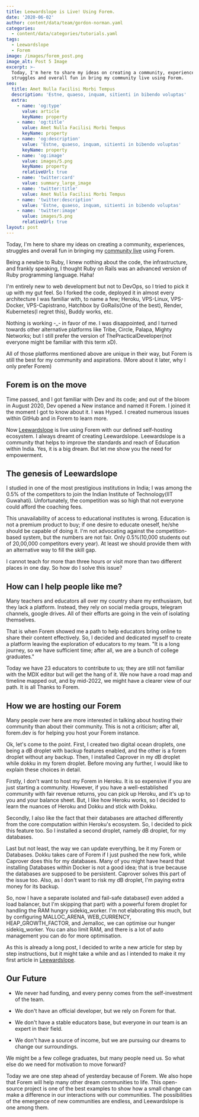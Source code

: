 ```yaml
---
title: Leewardslope is Live! Using Forem.
date: '2020-06-02'
author: content/data/team/gordon-norman.yaml
categories:
  - content/data/categories/tutorials.yaml
tags:
  - Leewardslope
  - Forem
image: /images/forem_post.png
image_alt: Post 5 Image
excerpt: >-
  Today, I'm here to share my ideas on creating a community, experiences,
  struggles and overall fun in bring my community live using Forem.
seo:
  title: Amet Nulla Facilisi Morbi Tempus
  description: 'Estne, quaeso, inquam, sitienti in bibendo voluptas'
  extra:
    - name: 'og:type'
      value: article
      keyName: property
    - name: 'og:title'
      value: Amet Nulla Facilisi Morbi Tempus
      keyName: property
    - name: 'og:description'
      value: 'Estne, quaeso, inquam, sitienti in bibendo voluptas'
      keyName: property
    - name: 'og:image'
      value: images/5.png
      keyName: property
      relativeUrl: true
    - name: 'twitter:card'
      value: summary_large_image
    - name: 'twitter:title'
      value: Amet Nulla Facilisi Morbi Tempus
    - name: 'twitter:description'
      value: 'Estne, quaeso, inquam, sitienti in bibendo voluptas'
    - name: 'twitter:image'
      value: images/5.png
      relativeUrl: true
layout: post
---
```

Today, I'm here to share my ideas on creating a community, experiences, struggles and overall fun in bringing my [community live](https://app.leewardslope.com/) using Forem.


Being a newbie to Ruby, I knew nothing about the code, the infrastructure, and frankly speaking, I thought Ruby on Rails was an advanced version of Ruby programming language. Haha!

I'm entirely new to web development but not to DevOps, so I tried to pick it up with my gut feel. So I forked the code, deployed it in almost every architecture I was familiar with, to name a few; Heroku, VPS-Linux, VPS-Docker, VPS-Capistrano, Hatchbox by GoRails(One of the best), Render, Kubernetes(I regret this), Buddy works, etc.

Nothing is working -\_- in favor of me. I was disappointed, and I turned towards other alternative platforms like Tribe, Circle, Palapa, Mighty Networks; but I still prefer the version of ThePracticalDeveloper(not everyone might be familiar with this term xD).

All of those platforms mentioned above are unique in their way, but Forem is still the best for my community and aspirations. (More about it later, why I only prefer Forem)

## Forem is on the move

Time passed, and I got familiar with Dev and its code; and out of the bloom in August 2020, Dev opened a New instance and named it Forem. I joined it the moment I got to know about it. I was Hyped. I created numerous issues within GitHub and in Forem to learn more.

Now [Leewardslope](https://app.leewardslope.com/) is live using Forem with our defined self-hosting ecosystem. I always dreamt of creating Leewardslope. Leewardslope is a community that helps to improve the standards and reach of Education within India. Yes, it is a big dream. But let me show you the need for empowerment.

## The genesis of Leewardslope

I studied in one of the most prestigious institutions in India; I was among the 0.5% of the competitors to join the Indian Institute of Technology(IIT Guwahati). Unfortunately, the competition was so high that not everyone could afford the coaching fees.

This unavailability of access to educational institutes is wrong. Education is not a premium product to buy; if one desire to educate oneself, he/she should be capable of doing it. I'm not advocating against the competition-based system, but the numbers are not fair. Only 0.5%(10,000 students out of 20,00,000 competitors every year). At least we should provide them with an alternative way to fill the skill gap.

I cannot teach for more than three hours or visit more than two different places in one day. So how do I solve this issue?

## How can I help people like me?

Many teachers and educators all over my country share my enthusiasm, but they lack a platform. Instead, they rely on social media groups, telegram channels, google drives. All of their efforts are going in the vein of isolating themselves.

That is when Forem showed me a path to help educators bring online to share their content effectively. So, I decided and dedicated myself to create a platform leaving the exploration of educators to my team. "It is a long journey, so we have sufficient time; after all, we are a bunch of college graduates."

Today we have 23 educators to contribute to us; they are still not familiar with the MDX editor but will get the hang of it. We now have a road map and timeline mapped out, and by mid-2022, we might have a clearer view of our path. It is all Thanks to Forem.

## How we are hosting our Forem

Many people over here are more interested in talking about hosting their community than about their community. This is not a criticism; after all, forem.dev is for helping you host your Forem instance.

Ok, let's come to the point. First, I created two digital ocean droplets, one being a dB droplet with backup features enabled, and the other is a forem droplet without any backup. Then, I installed Caprover in my dB droplet while dokku in my forem droplet. Before moving any further, I would like to explain these choices in detail.

Firstly, I don't want to host my Forem in Heroku. It is so expensive if you are just starting a community. However, if you have a well-established community with fair revenue returns, you can pick up Heroku, and it's up to you and your balance sheet. But, I like how Heroku works, so I decided to learn the nuances of Heroku and Dokku and stick with Dokku.

Secondly, I also like the fact that their databases are attached differently from the core computation within Heroku's ecosystem. So, I decided to pick this feature too. So I installed a second droplet, namely dB droplet, for my databases.

Last but not least, the way we can update everything, be it my Forem or Databases. Dokku takes care of Forem if I just pushed the new fork, while Caprover does this for my databases. Many of you might have heard that installing Databases within Docker is not a good idea; that is true because the databases are supposed to be persistent. Caprover solves this part of the issue too. Also, as I don't want to risk my dB droplet, I'm paying extra money for its backup.

So, now I have a separate isolated and fail-safe database(I even added a load balancer, but I'm skipping that part) with a powerful forem droplet for handling the RAM hungry sidekiq_worker. I'm not elaborating this much, but by configuring MALLOC_ARENA, WEB_CURRENCY, HEAP_GROWTH_FACTOR, and Jemalloc, we can optimise our hunger sidekiq_worker. You can also limit RAM, and there is a lot of auto management you can do for more optimisation.

As this is already a long post, I decided to write a new article for step by step instructions, but it might take a while and as I intended to make it my first article in [Leewardslope](https://app.leewardslope.com/).

## Our Future

*   We never had funding, and every penny comes from the self-investment of the team.

*   We don't have an official developer, but we rely on Forem for that.

*   We don't have a stable educators base, but everyone in our team is an expert in their field.

*   We don't have a source of income, but we are pursuing our dreams to change our surroundings.

We might be a few college graduates, but many people need us. So what else do we need for motivation to move forward?

Today we are one step ahead of yesterday because of Forem. We also hope that Forem will help many other dream communities to life. This open-source project is one of the best examples to show how a small change can make a difference in our interactions with our communities. The possibilities of the emergence of new communities are endless, and Leewardslope is one among them.
